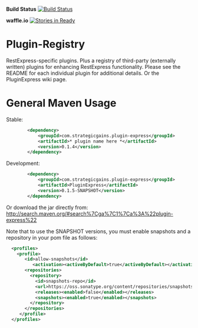 **Build Status** [![Build Status](https://buildhive.cloudbees.com/job/RestExpress/job/PluginExpress/badge/icon)](https://buildhive.cloudbees.com/job/RestExpress/job/PluginExpress/)

**waffle.io** [![Stories in Ready](https://badge.waffle.io/RestExpress/PluginExpress.png?label=ready)](https://waffle.io/RestExpress/PluginExpress)

Plugin-Registry
===============

RestExpress-specific plugins.  Plus a registry of third-party (externally written) plugins for enhancing RestExpress functionality.
Please see the README for each individual plugin for additional details.  Or the PluginExpress wiki page.

General Maven Usage
===================
Stable:
```xml
		<dependency>
			<groupId>com.strategicgains.plugin-express</groupId>
			<artifactId>* plugin name here *</artifactId>
			<version>0.1.4</version>
		</dependency>
```
Development:
```xml
		<dependency>
			<groupId>com.strategicgains.plugin-express</groupId>
			<artifactId>PluginExpress</artifactId>
			<version>0.1.5-SNAPSHOT</version>
		</dependency>
```
Or download the jar directly from: 
http://search.maven.org/#search%7Cga%7C1%7Ca%3A%22plugin-express%22

Note that to use the SNAPSHOT versions, you must enable snapshots and a repository in your pom file as follows:
```xml
  <profiles>
    <profile>
       <id>allow-snapshots</id>
          <activation><activeByDefault>true</activeByDefault></activation>
       <repositories>
         <repository>
           <id>snapshots-repo</id>
           <url>https://oss.sonatype.org/content/repositories/snapshots</url>
           <releases><enabled>false</enabled></releases>
           <snapshots><enabled>true</enabled></snapshots>
         </repository>
       </repositories>
     </profile>
  </profiles>
```
